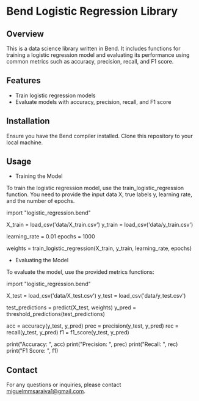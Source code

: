 # Bend Logistic Regression Library

## Overview

This is a data science library written in Bend. It includes functions for training a logistic regression model and evaluating its performance using common metrics such as accuracy, precision, recall, and F1 score.

## Features

- Train logistic regression models
- Evaluate models with accuracy, precision, recall, and F1 score

## Installation

Ensure you have the Bend compiler installed. Clone this repository to your local machine.

## Usage

- Training the Model

To train the logistic regression model, use the train_logistic_regression function. You need to provide the input data X, true labels y, learning rate, and the number of epochs.


import "logistic_regression.bend"

X_train = load_csv('data/X_train.csv')
y_train = load_csv('data/y_train.csv')

learning_rate = 0.01
epochs = 1000

weights = train_logistic_regression(X_train, y_train, learning_rate, epochs)


- Evaluating the Model

To evaluate the model, use the provided metrics functions:

import "logistic_regression.bend"

X_test = load_csv('data/X_test.csv')
y_test = load_csv('data/y_test.csv')

test_predictions = predict(X_test, weights)
y_pred = threshold_predictions(test_predictions)

acc = accuracy(y_test, y_pred)
prec = precision(y_test, y_pred)
rec = recall(y_test, y_pred)
f1 = f1_score(y_test, y_pred)

print("Accuracy: ", acc)
print("Precision: ", prec)
print("Recall: ", rec)
print("F1 Score: ", f1)


## Contact

For any questions or inquiries, please contact miguelmmsaraiva1@gmail.com.
